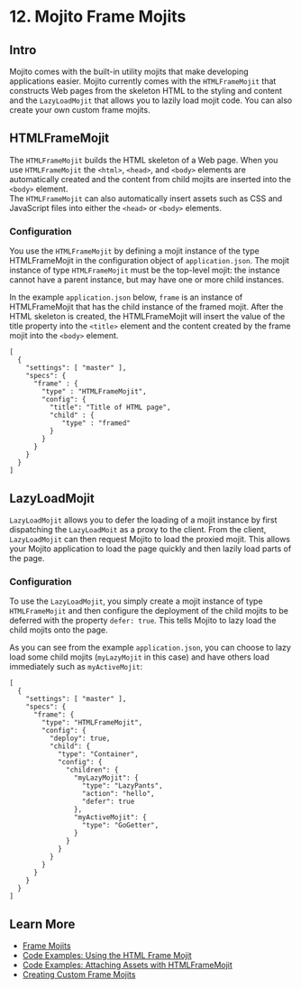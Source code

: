 # 12. Mojito Frame Mojits #

## Intro ##

Mojito comes with the built-in utility mojits that make developing applications easier. 
Mojito currently comes with the `HTMLFrameMojit` that constructs Web pages from the 
skeleton HTML to the styling and content and the `LazyLoadMojit` that allows you to 
lazily load mojit code. You can also create your own custom frame mojits.


## HTMLFrameMojit ##

The `HTMLFrameMojit` builds the HTML skeleton of a Web page. When you use 
`HTMLFrameMojit` the `<html>`, `<head>`, and `<body>` elements are automatically 
created and the content from child mojits are inserted into the `<body>` element.  
The `HTMLFrameMojit` can also automatically insert assets such as CSS and JavaScript 
files into either the `<head>` or `<body>` elements.

### Configuration ###

You use the `HTMLFrameMojit` by defining a mojit instance of the type
HTMLFrameMojit in the configuration object of `application.json`. The mojit
instance of type `HTMLFrameMojit`
must be the top-level mojit: the instance cannot have a parent instance, but may have 
one or more child instances.

In the example `application.json` below, `frame` is an instance of HTMLFrameMojit 
that has the child instance of the framed mojit. After the HTML skeleton is 
created, the HTMLFrameMojit will insert the value of the title property into 
the `<title>` element and the content created by the frame mojit into the `<body>` 
element.

    [
      {
        "settings": [ "master" ],
        "specs": {
          "frame" : {
            "type" : "HTMLFrameMojit",
            "config": {
              "title": "Title of HTML page",
              "child" : {
                 "type" : "framed"
              }
            }
          }
        }
      }
    ]

## LazyLoadMojit ##

`LazyLoadMojit` allows you to defer the loading of a mojit instance by first 
dispatching the `LazyLoadMoit` as a proxy to the client. From the client, 
`LazyLoadMojit` can then request Mojito to load the proxied mojit. This allows 
your Mojito application to load the page quickly and then lazily load parts of 
the page.

### Configuration ###

To use the `LazyLoadMojit`, you simply create a mojit instance of type
`HTMLFrameMojit` and then configure the deployment of the child mojits to be 
deferred with the property `defer: true`. This tells Mojito to lazy load the
child mojits onto the page.

As you can see from the example `application.json`, you can choose to lazy load
some child mojits (`myLazyMojit` in this case) and have others load immediately
such as `myActiveMojit`:

    [
      {
        "settings": [ "master" ],
        "specs": {
          "frame": {
            "type": "HTMLFrameMojit",
            "config": {
              "deploy": true,
              "child": {
                "type": "Container",
                "config": {
                  "children": {
                    "myLazyMojit": {
                      "type": "LazyPants",
                      "action": "hello",
                      "defer": true
                    },
                    "myActiveMojit": {
                      "type": "GoGetter",
                    }
                  }
                }
              }
            }
          }
        }
      }
    ]

## Learn More ##

* [Frame Mojits](http://developer.yahoo.com/cocktails/mojito/docs/topics/mojito_frame_mojits.html)
* [Code Examples: Using the HTML Frame Mojit](http://developer.yahoo.com/cocktails/mojito/docs/code_exs/htmlframe_view.html)
* [Code Examples: Attaching Assets with HTMLFrameMojit](http://developer.yahoo.com/cocktails/mojito/docs/code_exs/framed_assets.html)
* [Creating Custom Frame Mojits](http://developer.yahoo.com/cocktails/mojito/docs/topics/mojito_frame_mojits.html#creating-custom-frame-mojits)